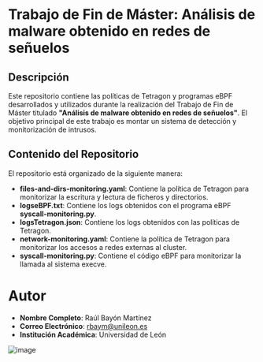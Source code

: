 # Trabajo de Fin de Máster: Análisis de malware obtenido en redes de señuelos

## Descripción

Este repositorio contiene las políticas de Tetragon y programas eBPF desarrollados y utilizados durante la realización del Trabajo de Fin de Máster titulado **"Análisis de malware obtenido en redes de señuelos"**. El objetivo principal de este trabajo es montar un sistema de detección y monitorización de intrusos.

## Contenido del Repositorio

El repositorio está organizado de la siguiente manera:

- **files-and-dirs-monitoring.yaml**: Contiene la política de Tetragon para monitorizar la escritura y lectura de ficheros y directorios.
- **logseBPF.txt**: Contiene los logs obtenidos con el programa eBPF **syscall-monitoring.py**.
- **logsTetragon.json**: Contiene los logs obtenidos con las políticas de Tetragon.
- **network-monitoring.yaml**: Contiene la política de Tetragon para monitorizar los accesos a redes externas al cluster.
- **syscall-monitoring.py**: Contiene el código eBPF para monitorizar la llamada al sistema execve.

# Autor
- **Nombre Completo**: Raúl Bayón Martínez
- **Correo Electrónico**: rbaym@unileon.es
- **Institución Académica**: Universidad de León

![image](https://github.com/rbayom00/tfm-tetragon-ebpf/assets/55236794/c1bb316a-2bfa-47cb-a23c-f760707f3aed)
